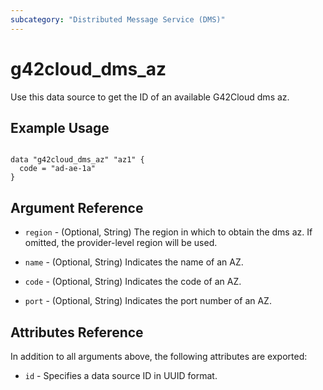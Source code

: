 ```yaml
---
subcategory: "Distributed Message Service (DMS)"
---
```


# g42cloud\_dms\_az

Use this data source to get the ID of an available G42Cloud dms az.

## Example Usage

```hcl

data "g42cloud_dms_az" "az1" {
  code = "ad-ae-1a"
}
```

## Argument Reference

* `region` - (Optional, String) The region in which to obtain the dms az. If omitted, the provider-level region will be used.

* `name` - (Optional, String) Indicates the name of an AZ.

* `code` - (Optional, String) Indicates the code of an AZ.

* `port` - (Optional, String) Indicates the port number of an AZ.


## Attributes Reference

In addition to all arguments above, the following attributes are exported:

* `id` - Specifies a data source ID in UUID format.

